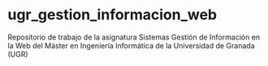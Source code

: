 # ugr_gestion_informacion_web
Repositorio de trabajo de la asignatura Sistemas Gestión de Información en la Web del Máster en Ingeniería Informática de la Universidad de Granada (UGR)
